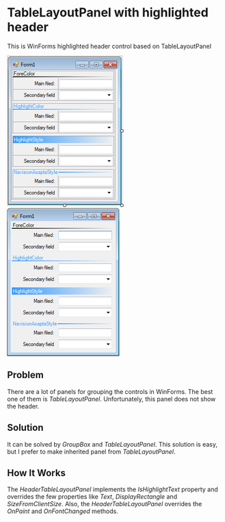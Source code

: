 # TableLayoutPanel with highlighted header

This is WinForms highlighted header control based on TableLayoutPanel

![Demonstrative image](img_01.png "Demonstrative image") ![Demonstrative image](img_02.png "Demonstrative image")


## Problem

There are a lot of panels for grouping the controls in WinForms. The best one of them is _TableLayoutPanel_. Unfortunately, this panel does not show the header.

## Solution

It can be solved by _GroupBox_ and _TableLayoutPanel_. This solution is easy, but I prefer to make inherited panel from _TableLayoutPanel_.

## How It Works

The _HeaderTableLayoutPanel_ implements the _IsHighlightText_ property and overrides the few properties like _Text_, _DisplayRectangle_ and _SizeFromClientSize_. Also, the _HeaderTableLayoutPanel_ overrides the _OnPaint_ and _OnFontChanged_ methods.



